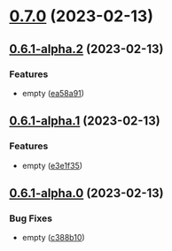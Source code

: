 # [0.7.0](https://github.com/rswrz/test1/compare/v0.6.1-alpha.2...v0.7.0) (2023-02-13)



## [0.6.1-alpha.2](https://github.com/rswrz/test1/compare/v0.6.1-alpha.1...v0.6.1-alpha.2) (2023-02-13)


### Features

* empty ([ea58a91](https://github.com/rswrz/test1/commit/ea58a910444227026e355d3d956d2c9665a087ff))



## [0.6.1-alpha.1](https://github.com/rswrz/test1/compare/v0.6.1-alpha.0...v0.6.1-alpha.1) (2023-02-13)


### Features

* empty ([e3e1f35](https://github.com/rswrz/test1/commit/e3e1f35004872f06c1181de0a68c4f259f421aee))



## [0.6.1-alpha.0](https://github.com/rswrz/test1/compare/v0.6.1...v0.6.1-alpha.0) (2023-02-13)


### Bug Fixes

* empty ([c388b10](https://github.com/rswrz/test1/commit/c388b102d5a2a03ecdc8de8d6646a9f2e126f32a))



